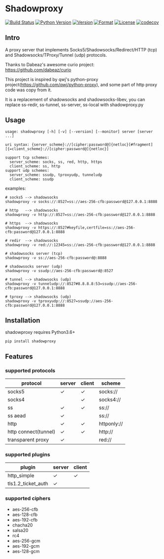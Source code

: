 # Shadowproxy

[![Build Status](https://travis-ci.org/guyingbo/shadowproxy.svg?branch=master)](https://travis-ci.org/guyingbo/shadowproxy)
[![Python Version](https://img.shields.io/pypi/pyversions/shadowproxy.svg)](https://pypi.python.org/pypi/shadowproxy)
[![Version](https://img.shields.io/pypi/v/shadowproxy.svg)](https://pypi.python.org/pypi/shadowproxy)
[![Format](https://img.shields.io/pypi/format/shadowproxy.svg)](https://pypi.python.org/pypi/shadowproxy)
[![License](https://img.shields.io/pypi/l/shadowproxy.svg)](https://pypi.python.org/pypi/shadowproxy)
[![codecov](https://codecov.io/gh/guyingbo/shadowproxy/branch/master/graph/badge.svg)](https://codecov.io/gh/guyingbo/shadowproxy)


## Intro

A proxy server that implements Socks5/Shadowsocks/Redirect/HTTP (tcp) and Shadowsocks/TProxy/Tunnel (udp) protocols.

Thanks to Dabeaz's awesome curio project: https://github.com/dabeaz/curio

This project is inspired by qwj's python-proxy project(https://github.com/qwj/python-proxy), and some part of http proxy code was copy from it.


It is a replacement of shadowsocks and shadowsocks-libev, you can replace ss-redir, ss-tunnel, ss-server, ss-local with shadowproxy.py

## Usage

```
usage: shadowproxy [-h] [-v] [--version] [--monitor] server [server ...]

uri syntax: {server_scheme}://[cipher:password@]{netloc}[#fragment][{=client_scheme}://[cipher:password@]{netloc}]

support tcp schemes:
  server_scheme: socks, ss, red, http, https
  client_scheme: ss, http
support udp schemes:
  server_scheme: ssudp, tproxyudp, tunneludp
  client_scheme: ssudp
```

examples:

```
# socks5 --> shadowsocks
shadowproxy -v socks://:8527=ss://aes-256-cfb:password@127.0.0.1:8888

# http   --> shadowsocks
shadowproxy -v http://:8527=ss://aes-256-cfb:password@127.0.0.1:8888

# https  --> shadowsocks
shadowproxy -v https://:8527#keyfile,certfile=ss://aes-256-cfb:password@127.0.0.1:8888

# redir  --> shadowsocks
shadowproxy -v red://:12345=ss://aes-256-cfb:password@127.0.0.1:8888

# shadowsocks server (tcp)
shadowproxy -v ss://aes-256-cfb:password@:8888

# shadowsocks server (udp)
shadowproxy -v ssudp://aes-256-cfb:password@:8527

# tunnel --> shadowsocks (udp)
shadowproxy -v tunneludp://:8527#8.8.8.8:53=ssudp://aes-256-cfb:password@127.0.0.1:8888

# tproxy --> shadowsocks (udp)
shadowproxy -v tproxyudp://:8527=ssudp://aes-256-cfb:password@127.0.0.1:8888
```

## Installation

shadowproxy requires Python3.6+

```
pip install shadowproxy
```

## Features

### supported protocols

protocol | server | client | scheme
--- | --- | --- | ---
socks5 | ✓ | ✓ | socks://
socks4 | | ✓ | socks4://
ss | ✓ | ✓ | ss://
ss aead | ✓ | | ss://
http | ✓ | ✓ | httponly://
http connect(tunnel) | ✓ | ✓ | http://
transparent proxy | ✓ | | red://

### supported plugins

plugin | server | client
--- | --- | ---
http_simple | ✓ | ✓
tls1.2_ticket_auth | ✓ |

### supported ciphers

* aes-256-cfb
* aes-128-cfb
* aes-192-cfb
* chacha20
* salsa20
* rc4
* aes-256-gcm
* aes-192-gcm
* aes-128-gcm
